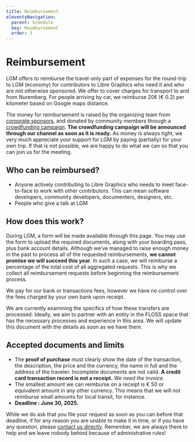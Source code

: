```yaml
---
title: Reimbursement
eleventyNavigation:
  parent: Schedule
  key: Reimbursement
  order: 3
---
```


# Reimbursement

LGM offers to reimburse the travel-only part of expenses for the round-trip
to LGM (economy) for contributors to Libre Graphics who need it and who
are not otherwise sponsored. We offer to cover charges for transport to and
from Nuremberg. For people arriving by car, we reimburse 20¢ (€ 0.2) per
kilometer based on Google maps distance.

The money for reimbursement is raised by the organizing team from [corporate
sponsors]({{rootPath}}/sponsors), and donated by community members through
a [crowdfunding campaign]({{rootPath}}/donate). **The crowdfunding campaign
will be announced through our channel as soon as it is ready.** As money is
always tight, we very much appreciate your support for LGM by paying (partially)
for your own trip. If that is not possible, we are happy to do what we can
so that you can join us for the meeting.

## Who can be reimbursed?

 * Anyone actively contributing to Libre Graphics who needs to meet face-to-face
   to work with other contributors. This can mean software developers, community
   developers, documenters, designers, etc.
 * People who give a talk at LGM

## How does this work?

During LGM, a form will be made available through this page. You may use
the form to upload the required documents, along with your boarding pass,
plus bank account details. Although we’ve managed to raise enough money
in the past to process all of the requested reimbursements, **we cannot
promise we will succeed this year**. In such a case, we will reimburse a
percentage of the total cost of all aggregated requests. This is why we
collect all reimbursement requests before beginning the reimbursement process.

We pay for our bank or transactions fees, however we have no control over the
fees charged by your own bank upon receipt.

We are currently examining the specifics of how these transfers are processed.
Ideally, we aim to partner with an entity in the FLOSS space that has the
necessary processes and experience in this area. We will update this document
with the details as soon as we have them.

## Accepted documents and limits

 * The **proof of purchase** must clearly show the date of the transaction,
   the description, the price and the currency, the name in full and the
   address of the traveler. Incomplete documents are not valid. **A credit
   card transaction record is not a receipt.** *We need the invoice.*
 * The smallest amount we can reimburse on a receipt is € 50 or equivalent
   amount in any other currency. This means that we will not reimburse
   small amounts for local transit, for instance.
 * **Deadline : June 30, 2025.**

While we do ask that you file your request as soon as you can before that
deadline, if for any reason you are unable to make it in time, or if you
have any question, please [contact us directly]({{rootPath}}/contact).
Remember, we are always there to help and we leave nobody behind because
of administrative rules!

